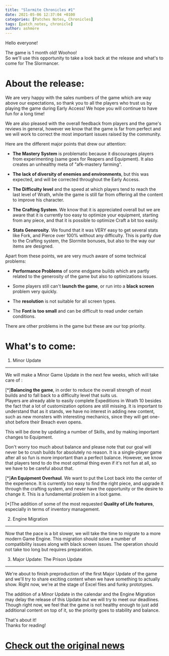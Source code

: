 ```yaml
---
title: "Slormite Chronicles #1"
date: 2021-05-06 12:37:04 +0100
categories: [Patches Notes, Chronicles]
tags: [patch_notes, chronicle]
author: ashmore
---
```

Hello everyone!  
  
The game is 1 month old! Woohoo!  
So we'll use this opportunity to take a look back at the release and what's to come for The Slormancer.  
  
  

About the release:
==================

  
We are very happy with the sales numbers of the game which are way above our expectations, so thank you to all the players who trust us by playing the game during Early Access! We hope you will continue to have fun for a long time!  
  
We are also pleased with the overall feedback from players and the game's reviews in general, however we know that the game is far from perfect and we will work to correct the most important issues raised by the community.  
  
Here are the different major points that drew our attention:  
  
- **The Mastery System** is problematic because it discourages players from experimenting (same goes for Reapers and Equipment). It also creates an unhealthy meta of "afk-mastery farming".  
  
- **The lack of diversity of enemies and environments**, but this was expected, and will be corrected throughout the Early Access.  
  
- **The Difficulty level** and the speed at which players tend to reach the last level of Wrath, while the game is still far from offering all the content to improve his character.   
  
- **The Crafting System**. We know that it is appreciated overall but we are aware that it is currently too easy to optimize your equipment, starting from any piece, and that it is possible to optimize Craft a bit too easily.  
  
- **Stats Generosity**. We found that it was VERY easy to get several stats like Fork, and Pierce over 100% without any difficulty. This is partly due to the Crafting system, the Slormite bonuses, but also to the way our items are designed.  
  
Apart from these points, we are very much aware of some technical problems:  
  
- **Performance Problems** of some endgame builds which are partly related to the generosity of the game but also to optimizations issues.  
  
- Some players still can't **launch the game**, or run into a **black screen** problem very quickly.  
  
- The **resolution** is not suitable for all screen types.  
  
- The **Font is too small** and can be difficult to read under certain conditions.  
  
There are other problems in the game but these are our top priority.  
  
  

What's to come:
===============

  

1. Minor Update
---------------

  
We will make a Minor Game Update in the next few weeks, which will take care of :  

[\*]**Balancing the game**, in order to reduce the overall strength of most builds and to fall back to a difficulty level that suits us.  
Players are already able to easily complete Expeditions in Wrath 10 besides the fact that a lot of customization options are still missing. It is important to understand that as it stands, we have no interest in adding new content, such as new monsters with interesting mechanics, since they will get one-shot before their Breach even opens.  
  
This will be done by updating a number of Skills, and by making important changes to Equipment.  
  
Don't worry too much about balance and please note that our goal will never be to crush builds for absolutely no reason. It is a single-player game after all so fun is more important than a perfect balance. However, we know that players tend to do the most optimal thing even if it's not fun at all, so we have to be careful about that.  
  
[\*]**An Equipment Overhaul**. We want to put the Loot back into the center of the experience. It is currently too easy to find the right piece, and upgrade it through the crafting system, and never have the opportunity or the desire to change it. This is a fundamental problem in a loot game.  
  
[\*]The addition of some of the most requested **Quality of Life features**, especially in terms of inventory management.  

  
  

2. Engine Migration
-------------------

  
Now that the pace is a bit slower, we will take the time to migrate to a more modern Game Engine. This migration should solve a number of compatibility issues along with black screen issues. The operation should not take too long but requires preparation.  
  

3. Major Update: The Prison Update
----------------------------------

  
  
We're about to finish preproduction of the first Major Update of the game and we'll try to share exciting content when we have something to actually show. Right now, we're at the stage of Excel files and funky prototypes.  
  
The addition of a Minor Update in the calendar and the Engine Migration may delay the release of this Update but we will try to meet our deadlines. Though right now, we feel that the game is not healthy enough to just add additional content on top of it, so the priority goes to stability and balance.  
  
  
That's about it!  
Thanks for reading!

# <a href="https://steamstore-a.akamaihd.net/news/externalpost/steam_community_announcements/4072920612501322883" target="_blank">Check out the original news</a>